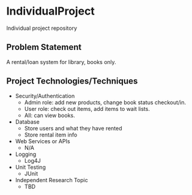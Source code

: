 # IndividualProject
Individual project repository

## Problem Statement
A rental/loan system for library, books only.

## Project Technologies/Techniques

* Security/Authentication
  * Admin role: add new products, change book status checkout/in.
  * User role: check out items, add items to wait lists.
  * All: can view books.
* Database
  * Store users and what they have rented
  * Store rental item info
* Web Services or APIs
  * N/A
* Logging
  * Log4J
* Unit Testing
  * JUnit
* Independent Research Topic
  * TBD
